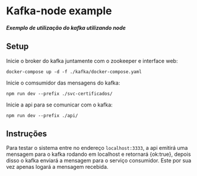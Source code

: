 # Kafka-node example
##### Exemplo de utilização do kafka utilizando node

## Setup

Inicie o broker do kafka juntamente com o zookeeper e interface web:
```shell
docker-compose up -d -f ./kafka/docker-compose.yaml
```

Inicie o comsumidor das mensagens do kafka:
```shell
npm run dev --prefix ./svc-certificados/
```

Inicie a api para se comunicar com o kafka:
```shell
npm run dev --prefix ./api/
```

## Instruções

Para testar o sistema entre no endereço `localhost:3333`, a api emitirá uma mensagem para o kafka rodando em localhost e retornará {ok:true}, depois disso o kafka enviará a mensagem para o serviço consumidor. Este por sua vez apenas logará a mensagem recebida.